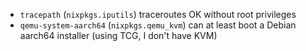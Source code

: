 * `tracepath` (`nixpkgs.iputils`) traceroutes OK without root privileges
* `qemu-system-aarch64` (`nixpkgs.qemu_kvm`) can at least boot a Debian aarch64 installer (using TCG, I don't have KVM)